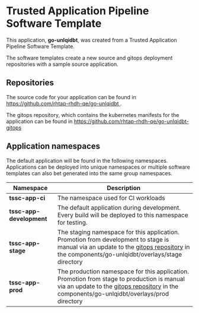 # Trusted Application Pipeline Software Template

This application, **go-unlqidbt**, was created from a Trusted Application Pipeline Software Template.

The software templates create a new source and gitops deployment repositories with a sample source application. 

## Repositories

The source code for your application can be found in [https://github.com/rhtap-rhdh-qe/go-unlqidbt ](https://github.com/rhtap-rhdh-qe/go-unlqidbt ).
 
The gitops repository, which contains the kubernetes manifests for the application can be found in 
[https://github.com/rhtap-rhdh-qe/go-unlqidbt-gitops ](https://github.com/rhtap-rhdh-qe/go-unlqidbt-gitops ) 

## Application namespaces 

The default application will be found in the following namespaces. Applications can be deployed into unique namespaces or multiple software templates can also bet generated into the same group namespaces.  

|  Namespace   |  Description   |  
| -------- | -------- |
| **tssc-app-ci** | The namespace used for CI workloads |
| **tssc-app-development** | The default application during development. Every build will be deployed to this namespace for testing. |
| **tssc-app-stage** | The staging namespace for this application. Promotion from development to stage is manual via an update to the [gitops repository](https://github.com/rhtap-rhdh-qe/go-unlqidbt-gitops ) in the components/go-unlqidbt/overlays/stage directory |
| **tssc-app-prod** | The production namespace for this application. Promotion from stage to production is manual via an update to the [gitops repository](https://github.com/rhtap-rhdh-qe/go-unlqidbt-gitops ) in the components/go-unlqidbt/overlays/prod directory |